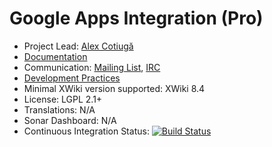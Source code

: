 # Google Apps Integration (Pro)

* Project Lead: [Alex Cotiugă](https://github.com/acotiuga)
* [Documentation](https://store.xwiki.com/xwiki/bin/view/Extension/GoogleAppsIntegration)
* Communication: [Mailing List](http://dev.xwiki.org/xwiki/bin/view/Community/MailingLists>), [IRC]( http://dev.xwiki.org/xwiki/bin/view/Community/IRC)
* [Development Practices](http://dev.xwiki.org)
* Minimal XWiki version supported: XWiki 8.4
* License: LGPL 2.1+
* Translations: N/A
* Sonar Dashboard: N/A
* Continuous Integration Status: [![Build Status](http://ci.xwikisas.com/view/All/job/xwikisas/job/application-googleapps/job/master/badge/icon)](http://ci.xwikisas.com/view/All/job/xwikisas/job/application-googleapps/job/master/)
